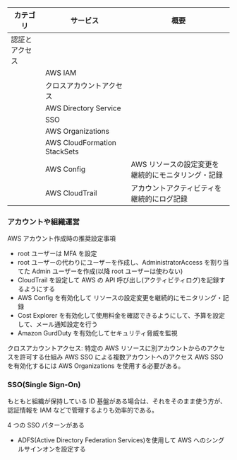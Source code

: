 | カテゴリ       | サービス                     | 概要                                               |
| -------------- | ---------------------------- | -------------------------------------------------- |
| 認証とアクセス |                              |                                                    |
|                | AWS IAM                      |                                                    |
|                | クロスアカウントアクセス     |                                                    |
|                | AWS Directory Service        |                                                    |
|                | SSO                          |                                                    |
|                | AWS Organizations            |                                                    |
|                | AWS CloudFormation StackSets |                                                    |
|                | AWS Config                   | AWS リソースの設定変更を継続的にモニタリング・記録 |
|                | AWS CloudTrail               | アカウントアクティビティを継続的にログ記録         |

### アカウントや組織運営

AWS アカウント作成時の推奨設定事項

- root ユーザーは MFA を設定
- root ユーザーの代わりにユーザーを作成し、AdministratorAccess を割り当てた Admin ユーザーを作成(以降 root ユーザーは使わない)
- CloudTrail を設定して AWS の API 呼び出し(アクティビティログ)を記録するようにする
- AWS Config を有効化して リソースの設定変更を継続的にモニタリング・記録
- Cost Explorer を有効化して使用料金を確認できるようにして、予算を設定して、メール通知設定を行う
- Amazon GurdDuty を有効化してセキュリティ脅威を監視

クロスアカウントアクセス: 特定の AWS リソースに別アカウントからのアクセスを許可する仕組み
AWS SSO による複数アカウントへのアクセス
AWS SSO を有効化するには AWS Organizations を使用する必要がある。

### SSO(Single Sign-On)

もともと組織が保持している ID 基盤がある場合は、それをそのまま使う方が、認証情報を IAM などで管理するよりも効率的である。

4 つの SSO パターンがある

- ADFS(Active Directory Federation Services)を使用して AWS へのシングルサインオンを設定する
